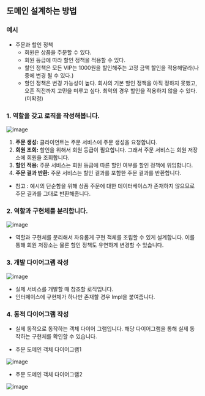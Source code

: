 ## 도메인 설계하는 방법

### 예시

- 주문과 할인 정책
    - 회원은 상품을 주문할 수 있다.
    - 회원 등급에 따라 할인 정책을 적용할 수 있다.
    - 할인 정책은 모든 VIP는 1000원을 할인해주는 고정 금액 할인을 적용해달라(나중에 변경 될 수 있다.)
    - 할인 정책은 변경 가능성이 높다. 회사의 기본 할인 정책을 아직 정하지 못했고, 오픈 직전까지 고민을 미루고 싶다. 최악의 경우 할인을 적용하지 않을 수 있다.(미확정)
    

### 1. 역할을 갖고 로직을 작성해봅니다.

![image](https://user-images.githubusercontent.com/82690689/162867984-3c8b0d88-0872-40c9-9c32-f8c956978297.png)

1. **주문 생성:** 클라이언트는 주문 서비스에 주문 생성을 요청합니다.
2. **회원 조회:** 할인을 위해서 회원 등급이 필요합니다. 그래서 주문 서비스는 회원 저장소에 회원을 조회합니다.
3. **할인 적용:** 주문 서비스는 회원 등급에 따른 할인 여부를 할인 정책에 위임합니다.
4. **주문 결과 반환:** 주문 서비스는 할인 결과를 포함한 주문 결과를 반환합니다.

- 참고 : 예시의 단순함을 위해 상품 주문에 대한 데이터베이스가 존재하지 않으므로 주문 결과를 그대로 반환해줍니다.

### 2. 역할과 구현체를 분리합니다.

![image](https://user-images.githubusercontent.com/82690689/162867998-782dbaf7-3c06-471b-b4bf-f6b478d5269d.png)

- 역할과 구현체를 분리해서 자유롭게 구현 객체를 조립할 수 있게 설계합니다. 이를 통해 회원 저장소는 물론 할인 정책도 유연하게 변경할 수 있습니다.

### 3. 개발 다이어그램 작성

![image](https://user-images.githubusercontent.com/82690689/162868012-572999d9-48fd-473c-b068-465a6d646b46.png)

- 실제 서비스를 개발할 때 참조할 로직입니다.
- 인터페이스에 구현체가 하나만 존재할 경우 Impl을 붙여줍니다.

### 4. 동적 다이어그램 작성

- 실제 동적으로 동작하는 객체 다이어 그램입니다. 해당 다이어그램을 통해 실제 동작하는 구현체를 확인할 수 있습니다.

- 주문 도메인 객체 다이어그램1

![image](https://user-images.githubusercontent.com/82690689/162868019-b962a9a4-fb9e-41e8-b70d-6ed6f5e80139.png)

- 주문 도메인 객체 다이어그램2

![image](https://user-images.githubusercontent.com/82690689/162868024-70f734b1-2835-4ead-87f4-90f25da7aa05.png)
